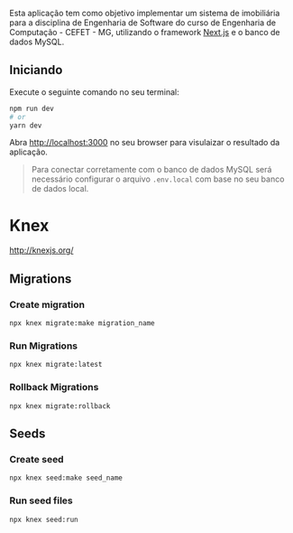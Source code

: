 Esta aplicação tem como objetivo implementar um sistema de imobiliária para a disciplina de Engenharia de Software do curso de Engenharia de Computação - CEFET - MG, utilizando o framework [Next.js](https://nextjs.org/) e o banco de dados MySQL.

## Iniciando
Execute o seguinte comando no seu terminal:

```bash
npm run dev
# or
yarn dev
```

Abra [http://localhost:3000](http://localhost:3000) no seu browser para visulaizar o resultado da aplicação.

>Para conectar corretamente com o banco de dados MySQL será necessário configurar o arquivo `.env.local` com base no seu banco de dados local.

# Knex
http://knexjs.org/

## Migrations
### Create migration

`npx knex migrate:make migration_name`

### Run Migrations
`npx knex migrate:latest`

### Rollback Migrations

`npx knex migrate:rollback`

## Seeds

### Create seed

`npx knex seed:make seed_name`

### Run seed files
`npx knex seed:run`